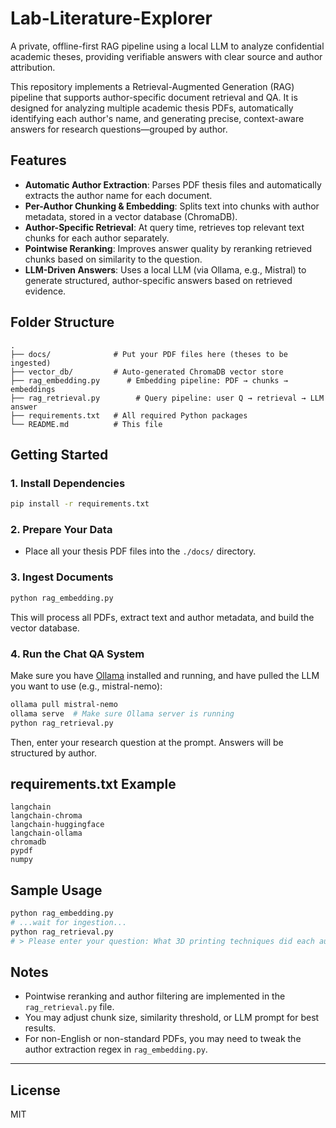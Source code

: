 # Lab-Literature-Explorer
A private, offline-first RAG pipeline using a local LLM to analyze confidential academic theses, providing verifiable answers with clear source and author attribution.

This repository implements a Retrieval-Augmented Generation (RAG) pipeline that supports author-specific document retrieval and QA. It is designed for analyzing multiple academic thesis PDFs, automatically identifying each author's name, and generating precise, context-aware answers for research questions—grouped by author.

## Features

* **Automatic Author Extraction**: Parses PDF thesis files and automatically extracts the author name for each document.
* **Per-Author Chunking & Embedding**: Splits text into chunks with author metadata, stored in a vector database (ChromaDB).
* **Author-Specific Retrieval**: At query time, retrieves top relevant text chunks for each author separately.
* **Pointwise Reranking**: Improves answer quality by reranking retrieved chunks based on similarity to the question.
* **LLM-Driven Answers**: Uses a local LLM (via Ollama, e.g., Mistral) to generate structured, author-specific answers based on retrieved evidence.

## Folder Structure

```
.
├── docs/              # Put your PDF files here (theses to be ingested)
├── vector_db/         # Auto-generated ChromaDB vector store
├── rag_embedding.py      # Embedding pipeline: PDF → chunks → embeddings
├── rag_retrieval.py        # Query pipeline: user Q → retrieval → LLM answer
├── requirements.txt   # All required Python packages
└── README.md          # This file
```

## Getting Started

### 1. Install Dependencies

```bash
pip install -r requirements.txt
```

### 2. Prepare Your Data

* Place all your thesis PDF files into the `./docs/` directory.

### 3. Ingest Documents

```bash
python rag_embedding.py
```

This will process all PDFs, extract text and author metadata, and build the vector database.

### 4. Run the Chat QA System

Make sure you have [Ollama](https://ollama.com/) installed and running, and have pulled the LLM you want to use (e.g., mistral-nemo):

```bash
ollama pull mistral-nemo
ollama serve  # Make sure Ollama server is running
python rag_retrieval.py
```

Then, enter your research question at the prompt. Answers will be structured by author.

## requirements.txt Example

```
langchain
langchain-chroma
langchain-huggingface
langchain-ollama
chromadb
pypdf
numpy
```

## Sample Usage

```bash
python rag_embedding.py
# ...wait for ingestion...
python rag_retrieval.py
# > Please enter your question: What 3D printing techniques did each author use?
```

## Notes

* Pointwise reranking and author filtering are implemented in the `rag_retrieval.py` file.
* You may adjust chunk size, similarity threshold, or LLM prompt for best results.
* For non-English or non-standard PDFs, you may need to tweak the author extraction regex in `rag_embedding.py`.

---

## License

MIT

